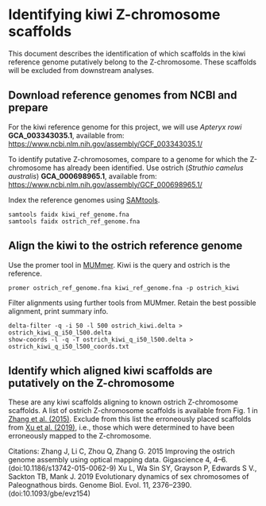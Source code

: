 # Identifying kiwi Z-chromosome scaffolds

This document describes the identification of which scaffolds in the kiwi reference genome putatively belong to the Z-chromosome. These scaffolds will be excluded from downstream analyses.

## Download reference genomes from NCBI and prepare

For the kiwi reference genome for this project, we will use *Apteryx rowi* **GCA_003343035.1**, available from:
https://www.ncbi.nlm.nih.gov/assembly/GCF_003343035.1/

To identify putative Z-chromosomes, compare to a genome for which the Z-chromosome has already been identified. Use ostrich (*Struthio camelus australis*) **GCA_000698965.1**, available from:
https://www.ncbi.nlm.nih.gov/assembly/GCF_000698965.1/

Index the reference genomes using [SAMtools](http://www.htslib.org/).

```
samtools faidx kiwi_ref_genome.fna
samtools faidx ostrich_ref_genome.fna
```

## Align the kiwi to the ostrich reference genome

Use the promer tool in [MUMmer](http://mummer.sourceforge.net/). Kiwi is the query and ostrich is the reference.

```
promer ostrich_ref_genome.fna kiwi_ref_genome.fna -p ostrich_kiwi
```

Filter alignments using further tools from MUMmer. Retain the best possible alignment, print summary info.

```
delta-filter -q -i 50 -l 500 ostrich_kiwi.delta > ostrich_kiwi_q_i50_l500.delta
show-coords -l -q -T ostrich_kiwi_q_i50_l500.delta > ostrich_kiwi_q_i50_l500_coords.txt
```

## Identify which aligned kiwi scaffolds are putatively on the Z-chromosome

These are any kiwi scaffolds aligning to known ostrich Z-chromosome scaffolds. A list of ostrich Z-chromosome scaffolds is available from Fig. 1 in [Zhang et al. (2015)](doi:10.1186/s13742-015-0062-9).  Exclude from this list the erroneously placed scaffolds from [Xu et al. (2019)](doi:10.1093/gbe/evz154), i.e., those which were determined to have been erroneously mapped to the Z-chromosome.

Citations:
Zhang J, Li C, Zhou Q, Zhang G. 2015 Improving the ostrich genome assembly using optical mapping data. Gigascience 4, 4–6. (doi:10.1186/s13742-015-0062-9)
Xu L, Wa Sin SY, Grayson P, Edwards S V., Sackton TB, Mank J. 2019 Evolutionary dynamics of sex chromosomes of Paleognathous birds. Genome Biol. Evol. 11, 2376–2390. (doi:10.1093/gbe/evz154)



